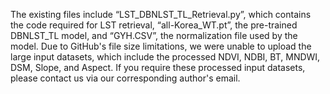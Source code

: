 The existing files include “LST_DBNLST_TL_Retrieval.py”, which contains the code required for LST retrieval, “all-Korea_WT.pt”, the pre-trained DBNLST_TL model, and “GYH.CSV”, the normalization file used by the model. Due to GitHub's file size limitations, we were unable to upload the large input datasets, which include the processed NDVI, NDBI, BT, MNDWI, DSM, Slope, and Aspect. If you require these processed input datasets, please contact us via our corresponding author's email.
